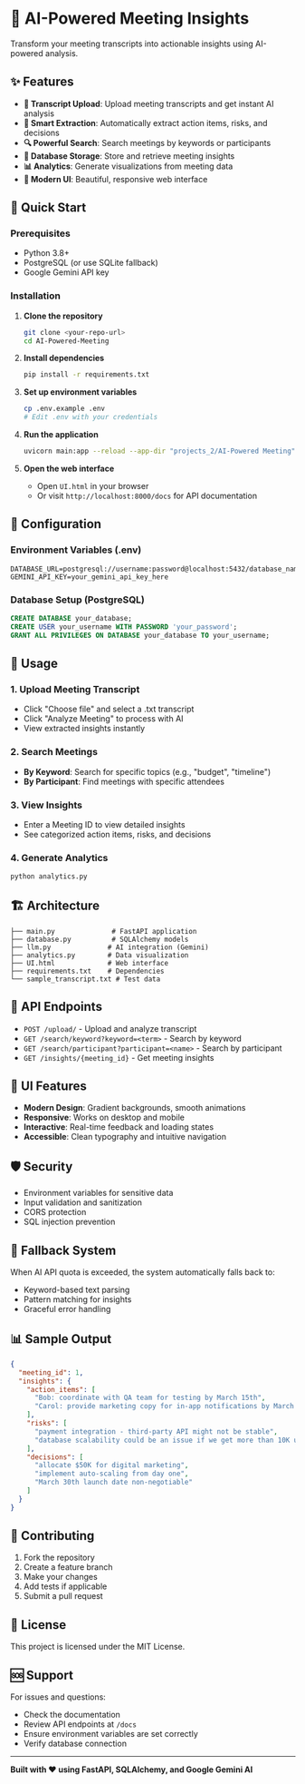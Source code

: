 # 🤖 AI-Powered Meeting Insights

Transform your meeting transcripts into actionable insights using AI-powered analysis.

## ✨ Features

- **📄 Transcript Upload**: Upload meeting transcripts and get instant AI analysis
- **🎯 Smart Extraction**: Automatically extract action items, risks, and decisions
- **🔍 Powerful Search**: Search meetings by keywords or participants
- **💾 Database Storage**: Store and retrieve meeting insights
- **📊 Analytics**: Generate visualizations from meeting data
- **🎨 Modern UI**: Beautiful, responsive web interface

## 🚀 Quick Start

### Prerequisites
- Python 3.8+
- PostgreSQL (or use SQLite fallback)
- Google Gemini API key

### Installation

1. **Clone the repository**
   ```bash
   git clone <your-repo-url>
   cd AI-Powered-Meeting
   ```

2. **Install dependencies**
   ```bash
   pip install -r requirements.txt
   ```

3. **Set up environment variables**
   ```bash
   cp .env.example .env
   # Edit .env with your credentials
   ```

4. **Run the application**
   ```bash
   uvicorn main:app --reload --app-dir "projects_2/AI-Powered Meeting"
   ```

5. **Open the web interface**
   - Open `UI.html` in your browser
   - Or visit `http://localhost:8000/docs` for API documentation

## 🔧 Configuration

### Environment Variables (.env)
```env
DATABASE_URL=postgresql://username:password@localhost:5432/database_name
GEMINI_API_KEY=your_gemini_api_key_here
```

### Database Setup (PostgreSQL)
```sql
CREATE DATABASE your_database;
CREATE USER your_username WITH PASSWORD 'your_password';
GRANT ALL PRIVILEGES ON DATABASE your_database TO your_username;
```

## 📖 Usage

### 1. Upload Meeting Transcript
- Click "Choose file" and select a .txt transcript
- Click "Analyze Meeting" to process with AI
- View extracted insights instantly

### 2. Search Meetings
- **By Keyword**: Search for specific topics (e.g., "budget", "timeline")
- **By Participant**: Find meetings with specific attendees

### 3. View Insights
- Enter a Meeting ID to view detailed insights
- See categorized action items, risks, and decisions

### 4. Generate Analytics
```bash
python analytics.py
```

## 🏗️ Architecture

```
├── main.py              # FastAPI application
├── database.py          # SQLAlchemy models
├── llm.py              # AI integration (Gemini)
├── analytics.py        # Data visualization
├── UI.html             # Web interface
├── requirements.txt    # Dependencies
└── sample_transcript.txt # Test data
```

## 🔌 API Endpoints

- `POST /upload/` - Upload and analyze transcript
- `GET /search/keyword?keyword=<term>` - Search by keyword
- `GET /search/participant?participant=<name>` - Search by participant
- `GET /insights/{meeting_id}` - Get meeting insights

## 🎨 UI Features

- **Modern Design**: Gradient backgrounds, smooth animations
- **Responsive**: Works on desktop and mobile
- **Interactive**: Real-time feedback and loading states
- **Accessible**: Clean typography and intuitive navigation

## 🛡️ Security

- Environment variables for sensitive data
- Input validation and sanitization
- CORS protection
- SQL injection prevention

## 🔄 Fallback System

When AI API quota is exceeded, the system automatically falls back to:
- Keyword-based text parsing
- Pattern matching for insights
- Graceful error handling

## 📊 Sample Output

```json
{
  "meeting_id": 1,
  "insights": {
    "action_items": [
      "Bob: coordinate with QA team for testing by March 15th",
      "Carol: provide marketing copy for in-app notifications by March 10th"
    ],
    "risks": [
      "payment integration - third-party API might not be stable",
      "database scalability could be an issue if we get more than 10K users"
    ],
    "decisions": [
      "allocate $50K for digital marketing",
      "implement auto-scaling from day one",
      "March 30th launch date non-negotiable"
    ]
  }
}
```

## 🤝 Contributing

1. Fork the repository
2. Create a feature branch
3. Make your changes
4. Add tests if applicable
5. Submit a pull request

## 📄 License

This project is licensed under the MIT License.

## 🆘 Support

For issues and questions:
- Check the documentation
- Review API endpoints at `/docs`
- Ensure environment variables are set correctly
- Verify database connection

---

**Built with ❤️ using FastAPI, SQLAlchemy, and Google Gemini AI**